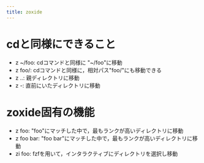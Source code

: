 ```yaml
---
title: zoxide
---
```

# cdと同様にできること
- z ~/foo: cdコマンドと同様に "~/foo"に移動
- z foo/:  cdコマンドと同様に，相対パス"foo/"にも移動できる
- z ..: 親ディレクトリに移動
- z -: 直前にいたディレクトリに移動

# zoxide固有の機能
- z foo: "foo"にマッチした中で，最もランクが高いディレクトリに移動
- z foo bar: "foo bar"にマッチした中で，最もランクが高いディレクトリに移動
- zi foo: fzfを用いて，インタラクティブにディレクトリを選択し移動
